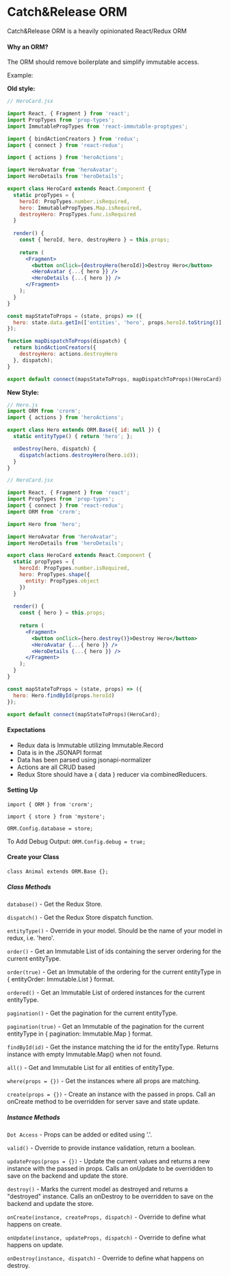 # Catch&Release ORM
Catch&Release ORM is a heavily opinionated React/Redux ORM

#### Why an ORM?
The ORM should remove boilerplate and simplify immutable access.

Example:

**Old style:**
```jsx
// HeroCard.jsx

import React, { Fragment } from 'react';
import PropTypes from 'prop-types';
import ImmutablePropTypes from 'react-immutable-proptypes';

import { bindActionCreators } from 'redux';
import { connect } from 'react-redux';

import { actions } from 'heroActions';

import HeroAvatar from 'heroAvatar';
import HeroDetails from 'heroDetails';

export class HeroCard extends React.Component {
  static propTypes = {
    heroId: PropTypes.number.isRequired,
    hero: ImmutablePropTypes.Map.isRequired,
    destroyHero: PropTypes.func.isRequired
  }
  
  render() {
    const { heroId, hero, destroyHero } = this.props;
    
    return (
      <Fragment>
        <button onClick={destroyHero(heroId)}>Destroy Hero</button>
        <HeroAvatar {...{ hero }} />
        <HeroDetails {...{ hero }} />
      </Fragment>
    ); 
  }
} 

const mapStateToProps = (state, props) => ({
  hero: state.data.getIn(['entities', 'hero', props.heroId.toString()], Immutable.Map())
});

function mapDispatchToProps(dispatch) {
  return bindActionCreators({
    destroyHero: actions.destroyHero
  }, dispatch);
}

export default connect(mapsStateToProps, mapDispatchToProps)(HeroCard);
```

**New Style:**
```jsx
// Hero.js
import ORM from 'crorm';
import { actions } from 'heroActions';

export class Hero extends ORM.Base({ id: null }) {
  static entityType() { return 'hero'; };

  onDestroy(hero, dispatch) {
    dispatch(actions.destroyHero(hero.id));
  }
}
```

```jsx
// HeroCard.jsx

import React, { Fragment } from 'react';
import PropTypes from 'prop-types';
import { connect } from 'react-redux';
import ORM from 'crorm';

import Hero from 'hero';

import HeroAvatar from 'heroAvatar';
import HeroDetails from 'heroDetails';

export class HeroCard extends React.Component {
  static propTypes = {
    heroId: PropTypes.number.isRequired,
    hero: PropTypes.shape({
      entity: PropTypes.object
    })
  }
  
  render() {
    const { hero } = this.props;    
    
    return (
      <Fragment>
        <button onClick={hero.destroy()}>Destroy Hero</button>
        <HeroAvatar {...{ hero }} />
        <HeroDetails {...{ hero }} />
      </Fragment>
    ); 
  }
}

const mapStateToProps = (state, props) => ({
  hero: Hero.findById(props.heroId)
});

export default connect(mapStateToProps)(HeroCard);

```

#### Expectations
* Redux data is Immutable utilizing Immutable.Record
* Data is in the JSONAPI format
* Data has been parsed using jsonapi-normalizer
* Actions are all CRUD based
* Redux Store should have a { data } reducer via combinedReducers. 

#### Setting Up
`import { ORM } from 'crorm';`

`import { store } from 'mystore';`

`ORM.Config.database = store;`

To Add Debug Output: `ORM.Config.debug = true;`

#### Create your Class
`class Animal extends ORM.Base {};`

##### Class Methods
`database()` - Get the Redux Store.

`dispatch()` - Get the Redux Store dispatch function.

`entityType()` - Override in your model. Should be the name of your model in redux, i.e. 'hero'.

`order()` - Get an Immutable List of ids containing the server ordering for the current entityType.

`order(true)` - Get an Immutable of the ordering for the current entityType in { entityOrder: Immutable.List } format.

`ordered()` - Get an Immutable List of ordered instances for the current entityType.

`pagination()` - Get the pagination for the current entityType. 

`pagination(true)` - Get an Immutable of the pagination for the current entityType in { pagination: Immutable.Map } format.

`findById(id)` - Get the instance matching the id for the entityType. Returns instance with empty Immutable.Map() when not found.

`all()` - Get and Immutable List for all entities of entityType.

`where(props = {})` - Get the instances where all props are matching.

`create(props = {})` - Create an instance with the passed in props. Call an onCreate method to be overridden for server save and state update.

##### Instance Methods

`Dot Access` - Props can be added or edited using '.'.

`valid()` - Override to provide instance validation, return a boolean.

`updateProps(props = {})` - Update the current values and returns a new instance with the passed in props. Calls an onUpdate to be overridden to save on the backend and update the store.

`destroy()` - Marks the current model as destroyed and returns a "destroyed" instance. Calls an onDestroy to be overridden to save on the backend and update the store.

`onCreate(instance, createProps, dispatch)` - Override to define what happens on create.

`onUpdate(instance, updateProps, dispatch)` - Override to define what happens on update.

`onDestroy(instance, dispatch)` - Override to define what happens on destroy.
